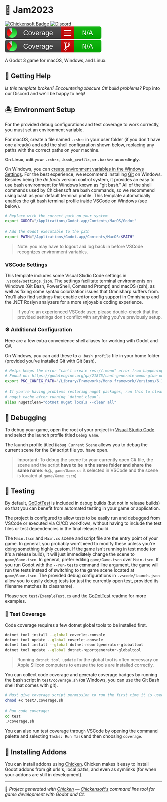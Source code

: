 # 🤖 Jam2023

[![Chickensoft Badge][chickensoft-badge]][chickensoft-website] [![Discord](https://img.shields.io/badge/Chickensoft%20Discord-%237289DA.svg?style=flat&logo=discord&logoColor=white)][discord] ![line coverage][line-coverage] ![branch coverage][branch-coverage] 

A Godot 3 game for macOS, Windows, and Linux.

## 💁 Getting Help

*Is this template broken? Encountering obscure C# build problems?* Pop into our Discord and we'll be happy to help!

## 🏝 Environment Setup

For the provided debug configurations and test coverage to work correctly, you must set an environment variable.

For macOS, create a file named `.zshrc` in your user folder (if you don't have one already) and add the shell configuration shown below, replacing any paths with the correct paths on your machine.

On Linux, edit your `.zshrc`, `.bash_profile`, or `.bashrc` accordingly.

On Windows, you can [create environment variables in the Windows Settings][windows-env]. For the best experience, we recommend installing [Git][git-win] on Windows. Besides being the *de facto* version control system, it provides an easy to use bash environment for Windows known as "git bash." All of the shell commands used by Chickensoft are bash commands, so we recommend using bash as your default terminal profile. This template automatically enables the git bash terminal profile inside VSCode on Windows (see below).

```sh
# Replace with the correct path on your system
export GODOT="/Applications/Godot.app/Contents/MacOS/Godot"

# Add the Godot executable to the path
export PATH="/Applications/Godot.app/Contents/MacOS:$PATH"
```

> Note: you may have to logout and log back in before VSCode recognizes environment variables.

### VSCode Settings

This template includes some Visual Studio Code settings in `.vscode/settings.json`. The settings facilitate terminal environments on Windows (Git Bash, PowerShell, Command Prompt) and macOS (zsh), as well as fixing some syntax colorization issues that Omnisharp suffers from. You'll also find settings that enable editor config support in Omnisharp and the .NET Roslyn analyzers for a more enjoyable coding experience.

> If you're an experienced VSCode user, please double-check that the provided settings don't conflict with anything you've previously setup.

### ⚙️ Additional Configuration

Here are a few extra convenience shell aliases for working with Godot and C#.

On Windows, you can add these to a `.bash_profile` file in your home folder (provided you've installed Git with Git Bash).

```sh
# Helps keeps the error "can't create res://.mono" error from happening on mac.
# Found on: https://godotengine.org/qa/21875/cant-generate-mono-glue-on-osx
export PKG_CONFIG_PATH="/Library/Frameworks/Mono.framework/Versions/6.12.0/lib/pkgconfig"

# If you're having problems restoring nuget packages, run this to clear the
# nuget cache after running `dotnet clean`.
alias nugetclean="dotnet nuget locals --clear all"
```

## 🐞 Debugging

To debug your game, open the root of your project in [Visual Studio Code][vscode] and select the launch profile titled `Debug Game`.

The launch profile titled `Debug Current Scene` allows you to debug the current scene for the C# script file you have open.

> Important: To debug the scene for your currently open C# file, the scene and the script **have to be in the same folder and share the same name**: e.g.,  `game/Game.cs` is selected in VSCode and the scene is located at `game/Game.tscn`)

## 👷 Testing

By default, [GoDotTest] is included in debug builds (but not in release builds) so that you can benefit from automated testing in your game or application.

The project is configured to allow tests to be easily run and debugged from VSCode or executed via CI/CD workflows, without having to include the test files or test dependencies in the final release build.

The `Main.tscn` and `Main.cs` scene and script file are the entry point of your game. In general, you probably won't need to modify these unless you're doing something highly custom. If the game isn't running in test mode (or it's a release build), it will just immediately change the scene to `game/Game.tscn`. In general, prefer editing `game/Game.tscn` over `Main.tscn`.
If you run Godot with the `--run-tests` command line argument, the game will run the tests instead of switching to the game scene located at `game/Game.tscn`. The provided debug configurations in `.vscode/launch.json` allow you to easily debug tests (or just the currently open test, provided its filename matches its classname).

Please see `test/ExampleTest.cs` and the [GoDotTest] readme for more examples. 

### 🚦 Test Coverage

Code coverage requires a few dotnet global tools to be installed first.

```sh
dotnet tool install --global coverlet.console
dotnet tool update --global coverlet.console
dotnet tool install --global dotnet-reportgenerator-globaltool
dotnet tool update --global dotnet-reportgenerator-globaltool
```

> Running `dotnet tool update` for the global tool is often necessary on Apple Silicon computers to ensure the tools are installed correctly.

You can collect code coverage and generate coverage badges by running the bash script in `test/coverage.sh` (on Windows, you can use the Git Bash shell that comes with git).

```sh
# Must give coverage script permission to run the first time it is used.
chmod +x test/.coverage.sh

# Run code coverage:
cd test
./coverage.sh
```

You can also run test coverage through VSCode by opening the command palette and selecting `Tasks: Run Task` and then choosing `coverage`.

## 🔌 Installing Addons

You can install addons using [Chicken]. Chicken makes it easy to install Godot addons from git urls's, local paths, and even as symlinks (for when your addons are still in development).

---

🐤 *Project generated with [Chicken] — [Chickensoft's][Chickensoft] command line tool for game development with Godot and C#.*

<!-- Coverage Badges at the top -->
[line-coverage]: reports/line_coverage.svg
[branch-coverage]: reports/branch_coverage.svg

<!-- Links and Misc -->
[chickensoft-badge]: https://chickensoft.games/images/chickensoft/chickensoft_badge.svg
[chickensoft-website]: https://chickensoft.games
[discord]: https://discord.gg/gSjaPgMmYW
[windows-env]: https://www.alphr.com/set-environment-variables-windows-11/
[vscode]: https://code.visualstudio.com
[Chickensoft]: https://chickensoft.games
[Chicken]: https://github.com/chickensoft-games/Chicken
[GoDotTest]: https://github.com/chickensoft-games/go_dot_test
[git-win]: https://git-scm.com/download/win
